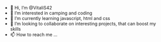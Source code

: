 - 👋 Hi, I’m @VitaliS42
- 👀 I’m interested in camping and coding
- 🌱 I’m currently learning javascript, html and css
- 💞️ I’m looking to collaborate on interesting projects, that can boost my skills
- 📫 How to reach me ...

<!---
 is a ✨ special ✨ repository because its `README.md` (this file) appears on your GitHub profile.
You can click the Preview link to take a look at your changes.
--->
